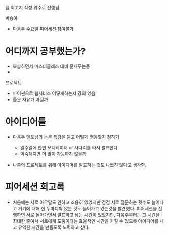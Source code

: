 
팀 회고지 작성 위주로 진행됨


박승아
- 다음주 수요일 피어세션 참여불가
# 어디까지 공부했는가?
- 복습하면서 마스터클래스 대비 문제푸는중
- 

프로젝트
- 파이썬으로 웹서비스 어떻게하는지 강의 있음
- 툴은 자유가 아닐까


# 아이디어들
- 다음주 멘토님의 논문 특강을 듣고 어떻게 행동할지 정하기
	- 일주일에 한번 모더레이터 or 사다리를 타서 발표한다
	- 익숙해지면 더 많이 가능하지 않을까

- 나중의 프로젝트를 위해 아이디어를 발표하는 것도 나쁘진 않다고 생각함.




# 피어세션 회고록
- 처음에는 서로 아무말도 안하고 조용히 있었지만 점점 서로 질문하는 횟수도 늘어나고 거기에 대해 한 두마디씩 얹는 것도 늘어가고 있는것을 발견했다. 피어세션을 진행하면 서로 돌아가면서 발표하고 남는 시간이 있었지만, 다음주부터는 그 시간을 최대한 줄여서 서로에게 도움이되는 효율적인 시간을 가질 수 있도록 아이디어를 내고 유익한 시간을 만들도록 노력하고 싶다. 